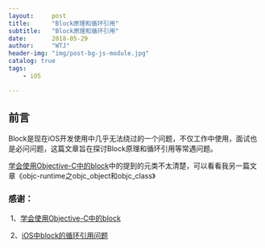 ```yaml
---
layout:     post
title:      "Block原理和循环引用"
subtitle:   "Block原理和循环引用"
date:       2018-05-29
author:     "WTJ"
header-img: "img/post-bg-js-module.jpg"
catalog: true
tags:
    - iOS

---
```


## 前言

Block是现在iOS开发使用中几乎无法绕过的一个问题，不仅工作中使用，面试也是必问问题，这篇文章旨在探讨Block原理和循环引用等常遇问题。

[学会使用Objective-C中的block](https://www.jianshu.com/p/d911cd16c100)中的提到的元类不太清楚，可以看看我另一篇文章《objc-runtime之objc_object和objc_class》


### 感谢：

​	1、[学会使用Objective-C中的block](https://www.jianshu.com/p/d911cd16c100)

​	2、[iOS中block的循环引用问题](https://www.jianshu.com/p/492be28d63c4)

